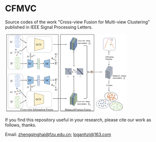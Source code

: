# CFMVC
Source codes of the work "Cross-view Fusion for Multi-view Clustering" published in IEEE Signal Processing Letters.

<img src="./framework_fig.png" width="80%">

If you find this repository useful in your research, please cite our work as follows, thanks.

Email: zhengqinghai@fzu.edu.cn; loganhzj@163.com
